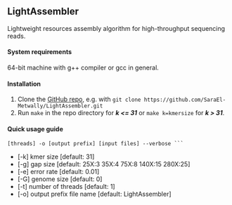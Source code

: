 ## LightAssembler
Lightweight resources assembly algorithm for high-throughput sequencing reads.
#### System requirements 
64-bit machine with g++ compiler or gcc in general.
#### Installation 
1. Clone the [GitHub repo](https://github.com/SaraEl-Metwally/LightAssembler), e.g. with `git clone https://github.com/SaraEl-Metwally/LightAssembler.git`
2. Run `make` in the repo directory for ***k <= 31***  or `make k=kmersize` for ***k > 31***.

#### Quick usage guide
``` ./LightAssembler -k [kmer size] -g [gap size] -e [error rate] -G [genome size] -t
[threads] -o [output prefix] [input files] --verbose ``` 

``` 
* [-k] kmer size [default: 31]
* [-g] gap size [default: 25X:3 35X:4 75X:8 140X:15 280X:25]
* [-e] error rate [default: 0.01]
* [-G] genome size [default: 0]
* [-t] number of threads [default: 1]
* [-o] output prefix file name [default: LightAssembler]
``` 

